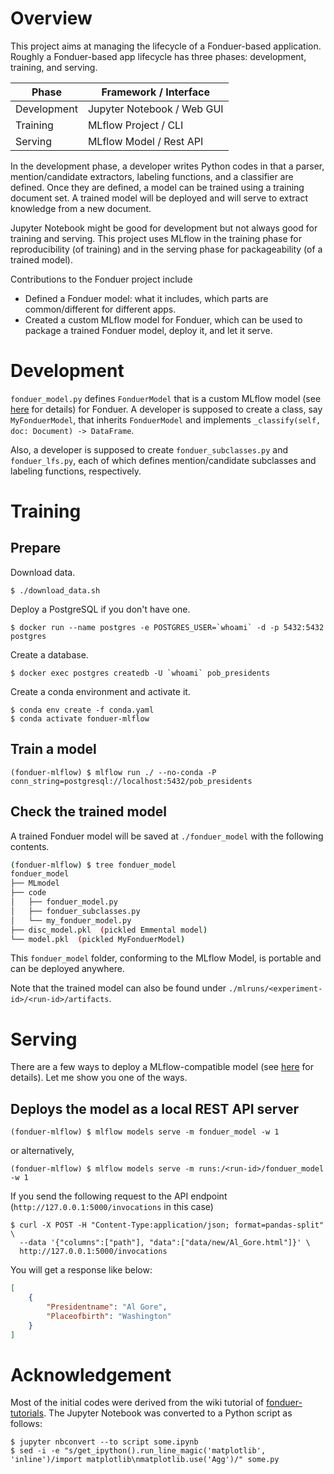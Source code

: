 # Overview

This project aims at managing the lifecycle of a Fonduer-based application.
Roughly a Fonduer-based app lifecycle has three phases: development, training, and serving.

| Phase | Framework / Interface
| --- | --- |
| Development | Jupyter Notebook / Web GUI |
| Training | MLflow Project / CLI |
| Serving | MLflow Model / Rest API |

In the development phase, a developer writes Python codes in that a parser, mention/candidate extractors, labeling functions, and a classifier are defined.
Once they are defined, a model can be trained using a training document set.
A trained model will be deployed and will serve to extract knowledge from a new document.

Jupyter Notebook might be good for development but not always good for training and serving.
This project uses MLflow in the training phase for reproducibility (of training) and in the serving phase for packageability (of a trained model).

Contributions to the Fonduer project include

- Defined a Fonduer model: what it includes, which parts are common/different for different apps.
- Created a custom MLflow model for Fonduer, which can be used to package a trained Fonduer model, deploy it, and let it serve.

# Development

`fonduer_model.py` defines `FonduerModel` that is a custom MLflow model (see [here](https://www.mlflow.org/docs/latest/python_api/mlflow.pyfunc.html#creating-custom-pyfunc-models) for details) for Fonduer.
A developer is supposed to create a class, say `MyFonduerModel`, that inherits `FonduerModel` and implements `_classify(self, doc: Document) -> DataFrame`.

Also, a developer is supposed to create `fonduer_subclasses.py` and `fonduer_lfs.py`, each of which defines mention/candidate subclasses and labeling functions, respectively.

# Training

## Prepare

Download data.

```
$ ./download_data.sh
```

Deploy a PostgreSQL if you don't have one.

```
$ docker run --name postgres -e POSTGRES_USER=`whoami` -d -p 5432:5432 postgres
```

Create a database.

```
$ docker exec postgres createdb -U `whoami` pob_presidents
```

Create a conda environment and activate it.

```
$ conda env create -f conda.yaml
$ conda activate fonduer-mlflow
```

## Train a model

```
(fonduer-mlflow) $ mlflow run ./ --no-conda -P conn_string=postgresql://localhost:5432/pob_presidents
```

## Check the trained model

A trained Fonduer model will be saved at `./fonduer_model` with the following contents.

```bash
(fonduer-mlflow) $ tree fonduer_model
fonduer_model
├── MLmodel
├── code
│   ├── fonduer_model.py
│   ├── fonduer_subclasses.py
│   └── my_fonduer_model.py
├── disc_model.pkl  (pickled Emmental model)
└── model.pkl  (pickled MyFonduerModel)
```

This `fonduer_model` folder, conforming to the MLflow Model, is portable and can be deployed anywhere.

Note that the trained model can also be found under `./mlruns/<experiment-id>/<run-id>/artifacts`.

# Serving

There are a few ways to deploy a MLflow-compatible model (see [here](https://mlflow.org/docs/latest/models.html#deploy-mlflow-models) for details).
Let me show you one of the ways.

## Deploys the model as a local REST API server

```
(fonduer-mlflow) $ mlflow models serve -m fonduer_model -w 1
```

or alternatively,

```
(fonduer-mlflow) $ mlflow models serve -m runs:/<run-id>/fonduer_model -w 1
```

If you send the following request to the API endpoint (`http://127.0.0.1:5000/invocations` in this case)

```
$ curl -X POST -H "Content-Type:application/json; format=pandas-split" \
  --data '{"columns":["path"], "data":["data/new/Al_Gore.html"]}' \
  http://127.0.0.1:5000/invocations
```

You will get a response like below:

```json
[
    {
        "Presidentname": "Al Gore",
        "Placeofbirth": "Washington"
    }
]
```

# Acknowledgement

Most of the initial codes were derived from the wiki tutorial of [fonduer-tutorials](https://github.com/HazyResearch/fonduer-tutorials).
The Jupyter Notebook was converted to a Python script as follows:

```
$ jupyter nbconvert --to script some.ipynb
$ sed -i -e "s/get_ipython().run_line_magic('matplotlib', 'inline')/import matplotlib\nmatplotlib.use('Agg')/" some.py
```